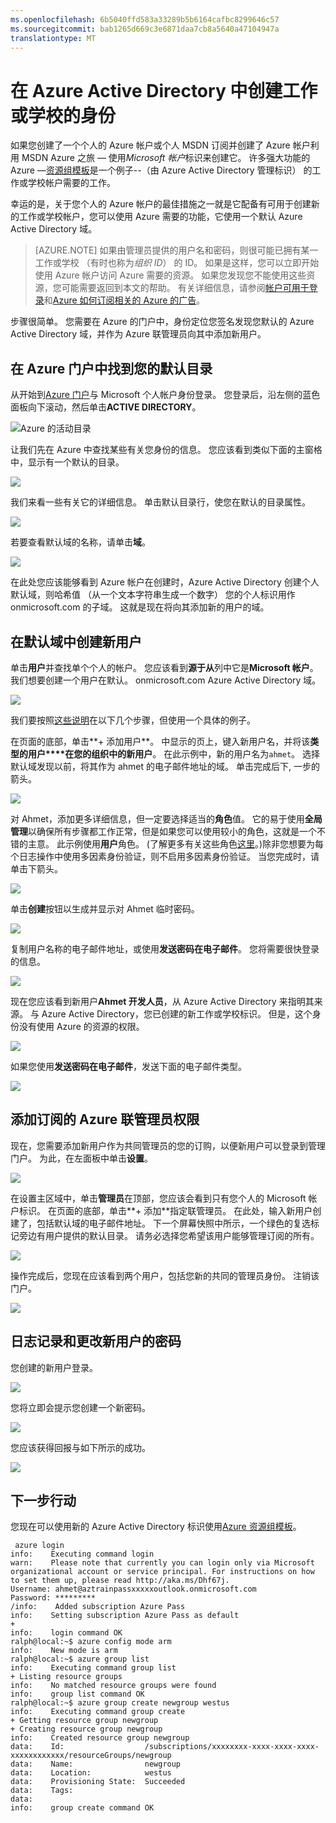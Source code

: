 ```yaml
---
ms.openlocfilehash: 6b5040ffd583a33289b5b6164cafbc8299646c57
ms.sourcegitcommit: bab1265d669c3e6871daa7cb8a5640a47104947a
translationtype: MT
---
```

<properties
   pageTitle="在 Azure Active Directory 中创建工作或学校的身份"
   description="描述如何从您的个人身份与资源组模板或基于角色的访问权限，在其他功能使用创建工作或学校的标识。"
   services="virtual-machines"
   documentationCenter=""
   authors="squillace"
   manager="timlt"
   editor=""/>

<tags
   ms.service="virtual-machines"
   ms.devlang="na"
   ms.topic="article"
   ms.tgt_pltfrm="na"
   ms.workload="infrastructure"
   ms.date="09/01/2015"
   ms.author="rasquill"/>

# 在 Azure Active Directory 中创建工作或学校的身份

如果您创建了一个个人的 Azure 帐户或个人 MSDN 订阅并创建了 Azure 帐户利用 MSDN Azure 之旅 — 使用*Microsoft 帐户*标识来创建它。 许多强大功能的 Azure —[资源组模板](../resource-group-overview.md)是一个例子--（由 Azure Active Directory 管理标识） 的工作或学校帐户需要的工作。

幸运的是，关于您个人的 Azure 帐户的最佳措施之一就是它配备有可用于创建新的工作或学校帐户，您可以使用 Azure 需要的功能，它使用一个默认 Azure Active Directory 域。

> [AZURE.NOTE] 如果由管理员提供的用户名和密码，则很可能已拥有某一工作或学校 （有时也称为*组织 ID*） 的 ID。 如果是这样，您可以立即开始使用 Azure 帐户访问 Azure 需要的资源。 如果您发现您不能使用这些资源，您可能需要返回到本文的帮助。 有关详细信息，请参阅[帐户可用于登录](https://msdn.microsoft.com/library/azure/dn629581.aspx#BKMK_SignInAccounts)和[Azure 如何订阅相关的 Azure 的广告](https://msdn.microsoft.com/library/azure/dn629581.aspx#BKMK_SubRelationToDir)。

步骤很简单。 您需要在 Azure 的门户中，身份定位您签名发现您默认的 Azure Active Directory 域，并作为 Azure 联管理员向其中添加新用户。

## 在 Azure 门户中找到您的默认目录

从开始到[Azure 门户](https://manage.windowsazure.com)与 Microsoft 个人帐户身份登录。 您登录后，沿左侧的蓝色面板向下滚动，然后单击**ACTIVE DIRECTORY**。

![Azure 的活动目录](./media/resource-group-create-work-id-from-personal/azureactivedirectorywidget.png)

让我们先在 Azure 中查找某些有关您身份的信息。 您应该看到类似下面的主窗格中，显示有一个默认的目录。

![](./media/resource-group-create-work-id-from-personal/defaultaadlisting.png)

我们来看一些有关它的详细信息。 单击默认目录行，使您在默认的目录属性。  

![](./media/resource-group-create-work-id-from-personal/defaultdirectorypage.png)

若要查看默认域的名称，请单击**域**。

![](./media/resource-group-create-work-id-from-personal/domainclicktoseeyourdefaultdomain.png)

在此处您应该能够看到 Azure 帐户在创建时，Azure Active Directory 创建个人默认域，则哈希值 （从一个文本字符串生成一个数字） 您的个人标识用作 onmicrosoft.com 的子域。 这就是现在将向其添加新的用户的域。

## 在默认域中创建新用户

单击**用户**并查找单个个人的帐户。 您应该看到**源于从**列中它是**Microsoft 帐户**。 我们想要创建一个用户在默认。 onmicrosoft.com Azure Active Directory 域。

![](./media/resource-group-create-work-id-from-personal/defaultdirectoryuserslisting.png)

我们要按照[这些说明](https://technet.microsoft.com/library/hh967632.aspx#BKMK_1)在以下几个步骤，但使用一个具体的例子。

在页面的底部，单击**+ 添加用户**。 中显示的页上，键入新用户名，并将该**类型的用户****在您的组织中的新用户**。 在此示例中，新的用户名为`ahmet`。 选择默认域发现以前，将其作为 ahmet 的电子邮件地址的域。 单击完成后下, 一步的箭头。

![](./media/resource-group-create-work-id-from-personal/addingauserwithdirectorydropdown.png)

对 Ahmet，添加更多详细信息，但一定要选择适当的**角色**值。 它的易于使用**全局管理**以确保所有步骤都工作正常，但是如果您可以使用较小的角色，这就是一个不错的主意。 此示例使用**用户**角色。 (了解更多有关这些角色[这里](https://msdn.microsoft.com/library/azure/dn468213.aspx#BKMK_1)。)除非您想要为每个日志操作中使用多因素身份验证，则不启用多因素身份验证。 当您完成时，请单击下箭头。

![](./media/resource-group-create-work-id-from-personal/userprofileuseradmin.png)

单击**创建**按钮以生成并显示对 Ahmet 临时密码。

![](./media/resource-group-create-work-id-from-personal/gettemporarypasswordforuser.png)

复制用户名称的电子邮件地址，或使用**发送密码在电子邮件**。 您将需要很快登录的信息。

![](./media/resource-group-create-work-id-from-personal/receivedtemporarypassworddialog.png)

现在您应该看到新用户**Ahmet 开发人员**，从 Azure Active Directory 来指明其来源。 与 Azure Active Directory，您已创建的新工作或学校标识。 但是，这个身份没有使用 Azure 的资源的权限。

![](./media/resource-group-create-work-id-from-personal/defaultdirectoryusersaftercreate.png)

如果您使用**发送密码在电子邮件**，发送下面的电子邮件类型。

![](./media/resource-group-create-work-id-from-personal/emailreceivedfromnewusercreation.png)

## 添加订阅的 Azure 联管理员权限

现在，您需要添加新用户作为共同管理员的您的订购，以便新用户可以登录到管理门户。 为此，在左面板中单击**设置**。

![](./media/resource-group-create-work-id-from-personal/thesettingswidget.png)

在设置主区域中，单击**管理员**在顶部，您应该会看到只有您个人的 Microsoft 帐户标识。 在页面的底部，单击**+ 添加**指定联管理员。 在此处，输入新用户创建了，包括默认域的电子邮件地址。 下一个屏幕快照中所示，一个绿色的复选标记旁边有用户提供的默认目录。 请务必选择您希望该用户能够管理订阅的所有。

![](./media/resource-group-create-work-id-from-personal/addingnewuserascoadmin.png)

操作完成后，您现在应该看到两个用户，包括您新的共同的管理员身份。 注销该门户。

![](./media/resource-group-create-work-id-from-personal/newuseraddedascoadministrator.png)

## 日志记录和更改新用户的密码

您创建的新用户登录。

![](./media/resource-group-create-work-id-from-personal/signinginwithnewuser.png)

您将立即会提示您创建一个新密码。

![](./media/resource-group-create-work-id-from-personal/mustupdateyourpassword.png)

您应该获得回报与如下所示的成功。

![](./media/resource-group-create-work-id-from-personal/successtourdialog.png)


## 下一步行动

您现在可以使用新的 Azure Active Directory 标识使用[Azure 资源组模板](xplat-cli-azure-resource-manager.md)。

     azure login
    info:    Executing command login
    warn:    Please note that currently you can login only via Microsoft organizational account or service principal. For instructions on how to set them up, please read http://aka.ms/Dhf67j.
    Username: ahmet@aztrainpassxxxxxoutlook.onmicrosoft.com
    Password: *********
    /info:    Added subscription Azure Pass
    info:    Setting subscription Azure Pass as default
    +
    info:    login command OK
    ralph@local:~$ azure config mode arm
    info:    New mode is arm
    ralph@local:~$ azure group list
    info:    Executing command group list
    + Listing resource groups
    info:    No matched resource groups were found
    info:    group list command OK
    ralph@local:~$ azure group create newgroup westus
    info:    Executing command group create
    + Getting resource group newgroup
    + Creating resource group newgroup
    info:    Created resource group newgroup
    data:    Id:                  /subscriptions/xxxxxxxx-xxxx-xxxx-xxxx-xxxxxxxxxxxx/resourceGroups/newgroup
    data:    Name:                newgroup
    data:    Location:            westus
    data:    Provisioning State:  Succeeded
    data:    Tags:
    data:
    info:    group create command OK
